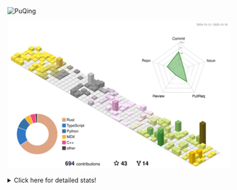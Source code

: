 ![PuQing](https://user-images.githubusercontent.com/27223114/171565019-9a56fae6-b08b-421f-99db-7e830da42371.png)

![](./profile-3d-contrib/profile-season-animate.svg)

<details>
<summary>Click here for detailed stats!</summary>

<!--START_SECTION:waka-->
![Lines of code](https://img.shields.io/badge/From%20Hello%20World%20I%27ve%20Written-2.8%20million%20lines%20of%20code-blue)

**🐱 My GitHub Data** 

> 📦 475.2 kB Used in GitHub's Storage 
 > 
> 🏆 571 Contributions in the Year 2025
 > 
> 🚫 Not Opted to Hire
 > 
> 📜 35 Public Repositories 
 > 
> 🔑 36 Private Repositories 
 > 
**I'm an Early 🐤** 

```text
🌞 Morning                1037 commits        ██░░░░░░░░░░░░░░░░░░░░░░░   09.47 % 
🌆 Daytime                4724 commits        ███████████░░░░░░░░░░░░░░   43.14 % 
🌃 Evening                2988 commits        ███████░░░░░░░░░░░░░░░░░░   27.29 % 
🌙 Night                  2201 commits        █████░░░░░░░░░░░░░░░░░░░░   20.10 % 
```


📊 **This Week I Spent My Time On** 

```text
💬 Programming Languages: 
Python                   14 hrs 48 mins      █████████████░░░░░░░░░░░░   50.84 % 
CSV                      6 hrs               █████░░░░░░░░░░░░░░░░░░░░   20.64 % 
JSON                     3 hrs 6 mins        ███░░░░░░░░░░░░░░░░░░░░░░   10.68 % 
Rust                     1 hr 41 mins        █░░░░░░░░░░░░░░░░░░░░░░░░   05.83 % 
Bash                     1 hr 14 mins        █░░░░░░░░░░░░░░░░░░░░░░░░   04.29 % 

🔥 Editors: 
VS Code                  28 hrs 47 mins      █████████████████████████   98.88 % 
Obsidian                 19 mins             ░░░░░░░░░░░░░░░░░░░░░░░░░   01.12 % 

💻 Operating System: 
Linux                    27 hrs 2 mins       ███████████████████████░░   92.84 % 
WSL                      1 hr 45 mins        ██░░░░░░░░░░░░░░░░░░░░░░░   06.04 % 
Mac                      19 mins             ░░░░░░░░░░░░░░░░░░░░░░░░░   01.12 % 
```


<!--END_SECTION:waka-->
</details>
